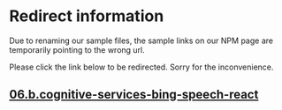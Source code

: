 # Redirect information

Due to renaming our sample files, the sample links on our NPM page are temporarily pointing to the wrong url. 

Please click the link below to be redirected. Sorry for the inconvenience.

## [06.b.cognitive-services-bing-speech-react](./../06.b.cognitive-services-bing-speech-react/)